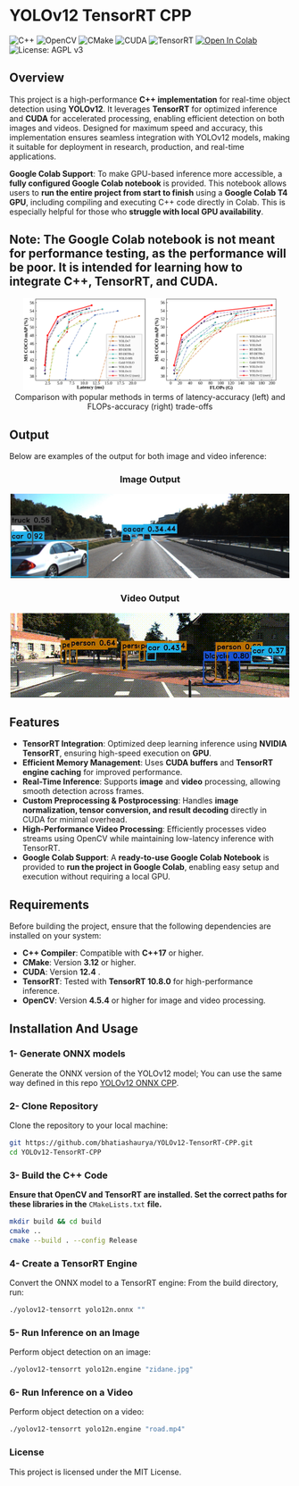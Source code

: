 # YOLOv12 TensorRT CPP

![C++](https://img.shields.io/badge/language-C++-blue.svg)
![OpenCV](https://img.shields.io/badge/OpenCV-4.5.4-brightgreen.svg)
![CMake](https://img.shields.io/badge/CMake-3.12-blue.svg)
![CUDA](https://img.shields.io/badge/CUDA-12.4-green.svg)
![TensorRT](https://img.shields.io/badge/TensorRT-10.8.0-orange.svg)
[![Open In Colab](https://colab.research.google.com/assets/colab-badge.svg)](https://colab.research.google.com/drive/1kqo6J6jxTiGFjpCHrv6HA5InOIp07Awt?usp=sharing)
![License: AGPL v3](https://img.shields.io/badge/License-AGPL%20v3-blue.svg)

## Overview  

This project is a high-performance **C++ implementation** for real-time object detection using **YOLOv12**. It leverages **TensorRT** for optimized inference and **CUDA** for accelerated processing, enabling efficient detection on both images and videos. Designed for maximum speed and accuracy, this implementation ensures seamless integration with YOLOv12 models, making it suitable for deployment in research, production, and real-time applications.  

**Google Colab Support**: To make GPU-based inference more accessible, a **fully configured Google Colab notebook** is provided. This notebook allows users to **run the entire project from start to finish** using a **Google Colab T4 GPU**, including compiling and executing C++ code directly in Colab. This is especially helpful for those who **struggle with local GPU availability**.  

## **Note:** The Google Colab notebook is not meant for performance testing, as the performance will be poor. It is intended for learning how to integrate C++, TensorRT, and CUDA.



<p align="center">
  <img src="asset/tradeoff.svg" width=90%> <br>
  Comparison with popular methods in terms of latency-accuracy (left) and FLOPs-accuracy (right) trade-offs
</p>



## Output

Below are examples of the output for both image and video inference:

<div align="center">
  <h3>Image Output</h3>
  <img src="asset/frame_0.jpg" alt="Image Output" width="500">
  
  <h3>Video Output</h3>
  <img src="asset/output_gif.gif" alt="Video Output as GIF" width="500">
</div>



## Features

- **TensorRT Integration**: Optimized deep learning inference using **NVIDIA TensorRT**, ensuring high-speed execution on **GPU**.
- **Efficient Memory Management**: Uses **CUDA buffers** and **TensorRT engine caching** for improved performance.
- **Real-Time Inference**: Supports **image** and **video** processing, allowing smooth detection across frames.  
- **Custom Preprocessing & Postprocessing**: Handles **image normalization, tensor conversion, and result decoding** directly in CUDA for minimal overhead.  
- **High-Performance Video Processing**: Efficiently processes video streams using OpenCV while maintaining low-latency inference with TensorRT.
- **Google Colab Support**: A **ready-to-use Google Colab Notebook** is provided to **run the project in Google Colab**, enabling easy setup and execution without requiring a local GPU.  

## Requirements

Before building the project, ensure that the following dependencies are installed on your system:

- **C++ Compiler**: Compatible with **C++17** or higher.  
- **CMake**: Version **3.12** or higher.  
- **CUDA**: Version **12.4** .  
- **TensorRT**: Tested with **TensorRT 10.8.0** for high-performance inference.  
- **OpenCV**: Version **4.5.4** or higher for image and video processing.  

## Installation And Usage

### 1- Generate ONNX models
Generate the ONNX version of the YOLOv12 model; You can use the same way defined in this repo [YOLOv12 ONNX CPP](https://github.com/bhatiashaurya/YOLOv12-ONNX-CPP.git).

### 2- Clone Repository
Clone the repository to your local machine:

```bash 
git https://github.com/bhatiashaurya/YOLOv12-TensorRT-CPP.git
cd YOLOv12-TensorRT-CPP
```

### 3- Build the C++ Code
  **Ensure that OpenCV and TensorRT are installed. Set the correct paths for these libraries in the** `CMakeLists.txt` **file.**
  
```bash
mkdir build && cd build
cmake ..
cmake --build . --config Release
```

### 4- Create a TensorRT Engine

Convert the ONNX model to a TensorRT engine:
From the build directory, run:
```bash
./yolov12-tensorrt yolo12n.onnx ""
```

### 5- Run Inference on an Image

Perform object detection on an image:

```bash
./yolov12-tensorrt yolo12n.engine "zidane.jpg"
```

### 6- Run Inference on a Video

Perform object detection on a video:

```bash
./yolov12-tensorrt yolo12n.engine "road.mp4"
```

### License
This project is licensed under the MIT License.
